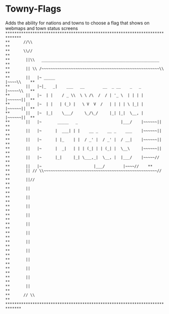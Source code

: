 # Towny-Flags
Adds the ability for nations and towns to choose a flag that shows on webmaps and town status screens
`*****************************************************************************`<br/>
`**      //\\                                                               **`<br/>
`**      \\//                                                               **`<br/>
`**       ||\\   ____________________________________________________	    **`<br/>
`**       || \\ /~~~~~~~~~~~~~~~~~~~~~~~~~~~~~~~~~~~~~~~~~~~~~~~~~~~~\\     **`<br/>
`**       ||   |~ _____                                          |~~~~\\    **`<br/>
`**       ||   |~|_   _|    ___   __        __  _ __    _   _    |~~~~~\\   **`<br/>
`**       ||   |~  | |    / _ \\  \ \ /\  /  / | '_ \  | | | |   |~~~~~~||  **`<br/>
`**       ||   |~  | |   | (_) |   \ V  V  /   | | | | \ |_| |   |~~~~~~||  **`<br/>
`**       ||   |~  |_|    \___/     \_/\_/     |_| |_|  \__, |   |~~~~~~||  **`<br/>
`**       ||   |~	    _____   _                   |___/    |~~~~~~||  **`<br/>
`**       ||   |~	   |  ___| | |    __ _    __ _    ___    |~~~~~~||  **`<br/>
`**       ||   |~	   | |_    | |  / _' |  / _' |  / __|    |~~~~~~||  **`<br/>
`**       ||   |~	   |  _|   | | | (_| | | (_| |  \__\     |~~~~~~||  **`<br/>
`**       ||   |~	   |_|     |_| \___,_|  \__, |  |___/    |~~~~~//   **`<br/>
`**       ||   |~		                |___/		 |~~~~//    **`<br/>
`**       || // \\~~~~~~~~~~~~~~~~~~~~~~~~~~~~~~~~~~~~~~~~~~~~~~~~~~//      **`<br/>
`**       ||//                                                              **`<br/>
`**       ||                                                                **`<br/>
`**       ||                                                                **`<br/>
`**       ||                                                                **`<br/>
`**       ||                                                                **`<br/>
`**       ||                                                                **`<br/>
`**       ||                                                                **`<br/>
`**       ||                                                                **`<br/>
`**       ||                                                                **`<br/>
`**       ||                                                                **`<br/>
`**       ||                                                                **`<br/>
`**       ||                                                                **`<br/>
`**       ||                                                                **`<br/>
`**      // \\                                                              **`<br/>
`*****************************************************************************`<br/>		
